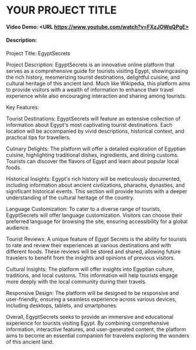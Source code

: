 # YOUR PROJECT TITLE
#### Video Demo:  <URL https://www.youtube.com/watch?v=FXzJOWqQPgE>
#### Description:
Project Title: EgyptSecrets

Project Description:
EgyptSecrets is an innovative online platform that serves as a comprehensive guide for tourists visiting Egypt, showingcasing the rich history, mesmerizing tourist destinations, delightful cuisine, and cultural heritage of this ancient land. Much like Wikipedia, this platform aims to provide visitors with a wealth of information to enhance their travel experience while also encouraging interaction and sharing among tourists.

Key Features:

Tourist Destinations: EgyptSecrets will feature an extensive collection of information about Egypt's most captivating tourist destinations. Each location will be accompanied by vivid descriptions, historical context, and practical tips for travellers.

Culinary Delights: The platform will offer a detailed exploration of Egyptian cuisine, highlighting traditional dishes, ingredients, and dining customs. Tourists can discover the flavors of Egypt and learn about popular local foods.

Historical Insights: Egypt's rich history will be meticulously documented, including information about ancient civilizations, pharaohs, dynasties, and significant historical events. This section will provide tourists with a deeper understanding of the cultural heritage of the country.

Language Customization: To cater to a diverse range of tourists, EgyptSecrets will offer language customization. Visitors can choose their preferred language for browsing the site, ensuring accessibility for a global audience.

Tourist Reviews: A unique feature of Egypt Secrets is the ability for tourists to rate and review their experiences at various destinations and with different foods. These reviews will be stored and shared, allowing future travelers to benefit from the insights and opinions of previous visitors.

Cultural Insights: The platform will offer insights into Egyptian culture, traditions, and local customs. This information will help tourists engage more deeply with the local community during their travels.

Responsive Design: The platform will be designed to be responsive and user-friendly, ensuring a seamless experience across various devices, including desktops, tablets, and smartphones.

Overall, EgyptSecrets seeks to provide an immersive and educational experience for tourists visiting Egypt. By combining comprehensive information, interactive features, and user-generated content, the platform aims to become an essential companion for travelers exploring the wonders of this ancient land.
